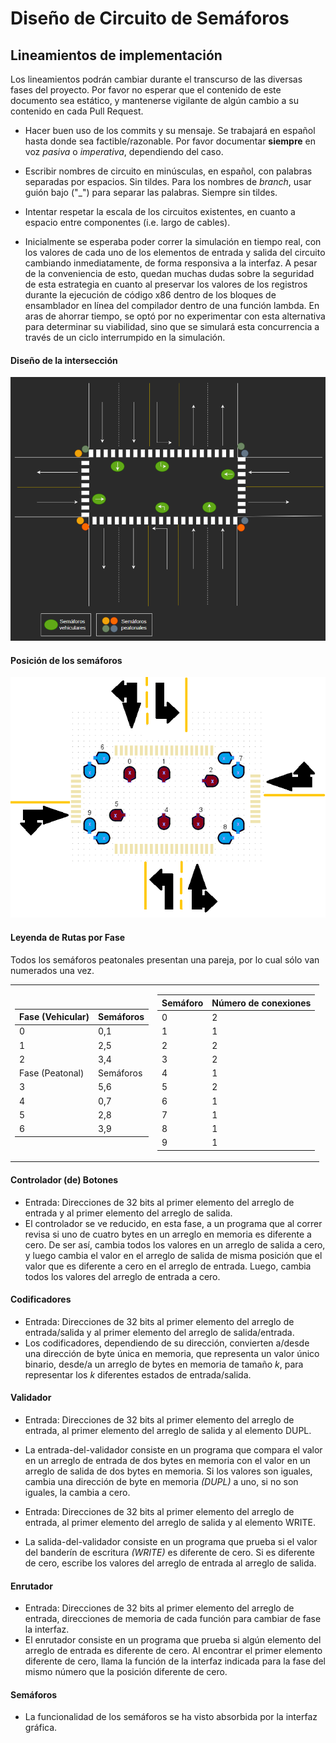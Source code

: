 # Diseño de Circuito de Semáforos

## Lineamientos de implementación

Los lineamientos podrán cambiar durante el transcurso de las diversas fases del proyecto. Por favor no esperar que el contenido de este documento sea estático, y mantenerse vigilante de algún cambio a su contenido en cada Pull Request.

* Hacer buen uso de los commits y su mensaje. Se trabajará en español hasta donde sea factible/razonable. Por favor documentar **siempre** en voz *pasiva* o *imperativa*, dependiendo del caso.

* Escribir nombres de circuito en minúsculas, en español, con palabras separadas por espacios. Sin tildes. Para los nombres de *branch*, usar guión bajo ("_") para separar las palabras. Siempre sin tildes.

* Intentar respetar la escala de los circuitos existentes, en cuanto a espacio entre componentes (i.e. largo de cables).

* Inicialmente se esperaba poder correr la simulación en tiempo real, con los valores de cada uno de los elementos de entrada y salida del circuito cambiando inmediatamente, de forma responsiva a la interfaz. A pesar de la conveniencia de esto, quedan muchas dudas sobre la seguridad de esta estrategia en cuanto al preservar los valores de los registros durante la ejecución de código x86 dentro de los bloques de ensamblador en línea del compilador dentro de una función lambda. En aras de ahorrar tiempo, se optó por no experimentar con esta alternativa para determinar su viabilidad, sino que se simulará esta concurrencia a través de un ciclo interrumpido en la simulación.


#### Diseño de la intersección

![Diseño de la intersección](./Resources/Images/Interseccion.png)

#### Posición de los semáforos

![Numeración de los semáforos](./Resources/Images/Semaforos.png)

#### Leyenda de Rutas por Fase

Todos los semáforos peatonales presentan una pareja, por lo cual sólo van numerados una vez.

<table>
<tr><td>

| Fase (Vehicular) | Semáforos |
|------------------|-----------|
| 0                | 0,1       |
| 1                | 2,5       |
| 2                | 3,4       |
| Fase (Peatonal)  | Semáforos |
| 3                | 5,6       |
| 4                | 0,7       |
| 5                | 2,8       |
| 6                | 3,9       |

</td><td>

| Semáforo | Número de conexiones |
|----------|----------------------|
| 0        | 2                    |
| 1        | 1                    |
| 2        | 2                    |
| 3        | 2                    |
| 4        | 1                    |
| 5        | 2                    |
| 6        | 1                    |
| 7        | 1                    |
| 8        | 1                    |
| 9        | 1                    |

</td></tr> </table>

#### Controlador (de) Botones

* Entrada: Direcciones de 32 bits al primer elemento del arreglo de entrada y al primer elemento del arreglo de salida.
* El controlador se ve reducido, en esta fase, a un programa que al correr revisa si uno de cuatro bytes en un arreglo en memoria es diferente a cero. De ser así, cambia todos los valores en un arreglo de salida a cero, y luego cambia el valor en el arreglo de salida de misma posición que el valor que es diferente a cero en el arreglo de entrada. Luego, cambia todos los valores del arreglo de entrada a cero.

#### Codificadores

* Entrada: Direcciones de 32 bits al primer elemento del arreglo de entrada/salida y al primer elemento del arreglo de salida/entrada.
* Los codificadores, dependiendo de su dirección, convierten a/desde una dirección de byte única en memoria, que representa un valor único binario, desde/a un arreglo de bytes en memoria de tamaño *k*, para representar los *k* diferentes estados de entrada/salida.

#### Validador

* Entrada: Direcciones de 32 bits al primer elemento del arreglo de entrada, al primer elemento del arreglo de salida y al elemento DUPL.
* La entrada-del-validador consiste en un programa que compara el valor en un arreglo de entrada de dos bytes en memoria con el valor en un arreglo de salida de dos bytes en memoria. Si los valores son iguales, cambia una dirección de byte en memoria *(DUPL)* a uno, si no son iguales, la cambia a cero.

* Entrada: Direcciones de 32 bits al primer elemento del arreglo de entrada, al primer elemento del arreglo de salida y al elemento WRITE.
* La salida-del-validador consiste en un programa que prueba si el valor del banderín de escritura *(WRITE)* es diferente de cero. Si es diferente de cero, escribe los valores del arreglo de entrada al arreglo de salida.

#### Enrutador

* Entrada: Direcciones de 32 bits al primer elemento del arreglo de entrada, direcciones de memoria
de cada función para cambiar de fase la interfaz.
* El enrutador consiste en un programa que prueba si algún elemento del arreglo de entrada es diferente de cero. Al encontrar el primer elemento diferente de cero, llama la función de la interfaz indicada para la fase del mismo número que la posición diferente de cero.

#### Semáforos

* La funcionalidad de los semáforos se ha visto absorbida por la interfaz gráfica.
